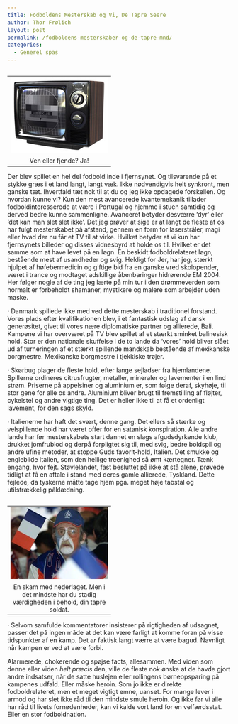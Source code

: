 ```yaml
---
title: Fodboldens Mesterskab og Vi, De Tapre Seere
author: Thor Frølich
layout: post
permalink: /fodboldens-mesterskaber-og-de-tapre-mnd/
categories:
  - Generel spas
---
```

<table style="float: left;">
  <tr>
    <td>
      <img src="/images/tv_01.jpg" alt="TV'et viser nogen gange tysk fjernsyn!" />
    </td>
  </tr>
  
  <tr>
    <td align="center">
      Ven eller fjende? Ja!
    </td>
  </tr>
</table>

Der blev spillet en hel del fodbold inde i fjernsynet. Og tilsvarende på et stykke græs i et land langt, langt væk. Ikke nødvendigvis helt synkront, men ganske tæt. Ihvertfald tæt nok til at du og jeg ikke opdagede forskellen. Og hvordan kunne vi? Kun den mest avancerede kvantemekanik tillader fodboldinteresserede at være i Portugal og hjemme i stuen samtidig og derved bedre kunne sammenligne. Avanceret betyder desværre ‘dyr’ eller ‘det kan man slet slet ikke’. Det jeg prøver at sige er at langt de fleste af os har fulgt mesterskabet på afstand, gennem en form for laserstråler, magi eller hvad der nu får et TV til at virke. Hvilket betyder at vi kun har fjernsynets billeder og disses vidnesbyrd at holde os til. Hvilket er det samme som at have levet på en løgn. En beskidt fodboldrelateret løgn, bestående mest af usandheder og svig. Heldigt for Jer, har jeg, stærkt hjulpet af høfebermedicin og giftige bid fra en ganske vred skolopender, været i trance og modtaget adskillige åbenbaringer hidrørende EM 2004. Her følger nogle af de ting jeg lærte på min tur i den drømmeverden som normalt er forbeholdt shamaner, mystikere og malere som arbejder uden maske.

· Danmark spillede ikke med ved dette mesterskab i traditionel forstand. Vores plads efter kvalifikationen blev, i et fantastisk udslag af dansk generøsitet, givet til vores nære diplomatiske partner og allierede, Bali. Kampene vi har overværet på TV blev spillet af et stærkt sminket balinesisk hold. Stor er den nationale skuffelse i de to lande da ‘vores’ hold bliver slået ud af turneringen af et stærkt spillende mandskab bestående af mexikanske borgmestre. Mexikanske borgmestre i tjekkiske trøjer. 

· Skørbug plager de fleste hold, efter lange sejladser fra hjemlandene. Spillerne ordineres citrusfrugter, metaller, mineraler og lavementer i en lind strøm. Priserne på appelsiner og aluminium er, som følge deraf, skyhøje, til stor gene for alle os andre. Aluminium bliver brugt til fremstilling af fløjter, cykelstel og andre vigtige ting. Det er heller ikke til at få et ordenligt lavement, for den sags skyld. 

· Italienerne har haft det svært, denne gang. Det ellers så stærke og velspillende hold har været offer for en satanisk konspiration. Alle andre lande har før mesterskabets start dannet en slags afgudsdyrkende klub, drukket jomfrublod og derpå forpligtet sig til, med svig, bedre boldspil og andre ufine metoder, at stoppe Guds favorit-hold, Italien. Det smukke og engleblide Italien, som den hellige treenighed så ømt kærtegner. Tænk engang, hvor fejt. Støvlelandet, fast besluttet på ikke at stå alene, prøvede tidligt at få en aftale i stand med deres gamle allierede, Tyskland. Dette fejlede, da tyskerne måtte tage hjem pga. meget høje tabstal og utilstrækkelig påklædning. 

<table style="float: right;">
  <tr>
    <td>
      <img src="/images/fodboldfan_01.jpg" alt="Måske er en af hans nærmeste lige død?" />
    </td>
  </tr>
  
  <tr>
    <td align="center" width="220">
      En skam med nederlaget. Men i det mindste har du stadig værdigheden i behold, din tapre soldat.
    </td>
  </tr>
</table>

· Selvom samfulde kommentatorer insisterer på rigtigheden af udsagnet, passer det på ingen måde at det kan være farligt at komme foran på visse tidspunkter af en kamp. Det *er* faktisk langt værre at være bagud. Navnligt når kampen er ved at være forbi. 

Alarmerede, chokerende og spøjse facts, allesammen. Med viden som denne eller viden *helt præcis* den, ville de fleste nok ønske at de havde gjort andre indsatser, når de satte huslejen eller rollingens børneopsparing på kampenes udfald. Eller måske heroin. Som jo ikke er direkte fodboldrelateret, men et meget vigtigt emne, uanset. For mange lever i armod og har slet ikke råd til den mindste smule heroin. Og ikke før vi alle har råd til livets fornødenheder, kan vi kalde vort land for en velfærdsstat. Eller en stor fodboldnation.